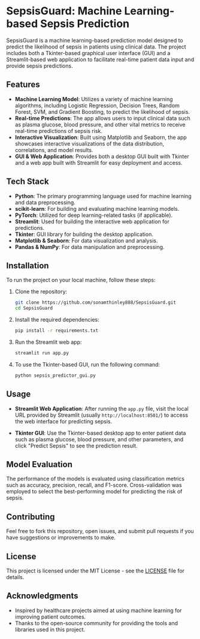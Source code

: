 # SepsisGuard: Machine Learning-based Sepsis Prediction

SepsisGuard is a machine learning-based prediction model designed to predict the likelihood of sepsis in patients using clinical data. The project includes both a Tkinter-based graphical user interface (GUI) and a Streamlit-based web application to facilitate real-time patient data input and provide sepsis predictions.

## Features

- **Machine Learning Model**: Utilizes a variety of machine learning algorithms, including Logistic Regression, Decision Trees, Random Forest, SVM, and Gradient Boosting, to predict the likelihood of sepsis.
- **Real-time Predictions**: The app allows users to input clinical data such as plasma glucose, blood pressure, and other vital metrics to receive real-time predictions of sepsis risk.
- **Interactive Visualization**: Built using Matplotlib and Seaborn, the app showcases interactive visualizations of the data distribution, correlations, and model results.
- **GUI & Web Application**: Provides both a desktop GUI built with Tkinter and a web app built with Streamlit for easy deployment and access.

## Tech Stack

- **Python**: The primary programming language used for machine learning and data preprocessing.
- **scikit-learn**: For building and evaluating machine learning models.
- **PyTorch**: Utilized for deep learning-related tasks (if applicable).
- **Streamlit**: Used for building the interactive web application for predictions.
- **Tkinter**: GUI library for building the desktop application.
- **Matplotlib & Seaborn**: For data visualization and analysis.
- **Pandas & NumPy**: For data manipulation and preprocessing.

## Installation

To run the project on your local machine, follow these steps:

1. Clone the repository:
    ```bash
    git clone https://github.com/sonamthinley888/SepsisGuard.git
    cd SepsisGuard
    ```

2. Install the required dependencies:
    ```bash
    pip install -r requirements.txt
    ```

3. Run the Streamlit web app:
    ```bash
    streamlit run app.py
    ```

4. To use the Tkinter-based GUI, run the following command:
    ```bash
    python sepsis_predictor_gui.py
    ```

## Usage

- **Streamlit Web Application**: After running the `app.py` file, visit the local URL provided by Streamlit (usually `http://localhost:8501/`) to access the web interface for predicting sepsis.
  
- **Tkinter GUI**: Use the Tkinter-based desktop app to enter patient data such as plasma glucose, blood pressure, and other parameters, and click "Predict Sepsis" to see the prediction result.

## Model Evaluation

The performance of the models is evaluated using classification metrics such as accuracy, precision, recall, and F1-score. Cross-validation was employed to select the best-performing model for predicting the risk of sepsis.

## Contributing

Feel free to fork this repository, open issues, and submit pull requests if you have suggestions or improvements to make.

## License

This project is licensed under the MIT License - see the [LICENSE](LICENSE) file for details.

## Acknowledgments

- Inspired by healthcare projects aimed at using machine learning for improving patient outcomes.
- Thanks to the open-source community for providing the tools and libraries used in this project.

